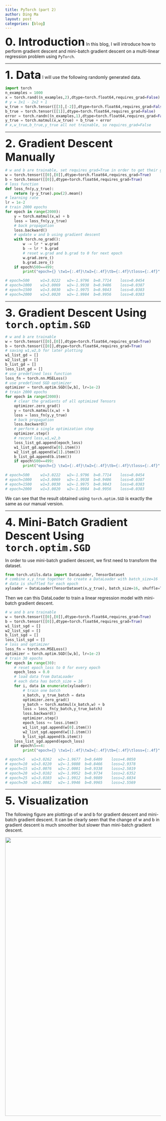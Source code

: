 ```yaml
---
title: PyTorch (part 2)
author: Ding Ma
layout: post
categories: [blog]
---
```

<span style="font-weight:bold;font-size:36px">0. Introduction</span>
In this blog, I will introduce how to perform gradient descent and mini-batch gradient descent on a multi-linear regression problem using `PyTorch`. 

---
<span style="font-weight:bold;font-size:36px">1. Data</span>
I will use the following randomly generated data. 
```python
import torch
n_examples = 1000
x = torch.rand((n_examples,2),dtype=torch.float64,requires_grad=False) * 10
# y = 3x1 - 2x2 + 1
w_true = torch.tensor([[3],[-2]],dtype=torch.float64,requires_grad=False)
b_true = torch.tensor([[1]],dtype=torch.float64,requires_grad=False)
error = torch.randn((n_examples,1),dtype=torch.float64,requires_grad=False)*0.2
y_true = torch.matmul(x,w_true) + b_true + error
# x,w_true,b_true,y_true all not trainable, so requires_grad=False
```
---
<span style="font-weight:bold;font-size:36px">2. Gradient Descent Manually</span>

```python
# w and b are trainable, set requires_grad=True in order to get their gradients
w = torch.tensor([[0],[0]],dtype=torch.float64,requires_grad=True)
b = torch.tensor([[0]],dtype=torch.float64,requires_grad=True)
# loss function
def loss_fn(y,y_true):
    return (y-y_true).pow(2).mean()
# learning rate
lr = 1e-2
# train 2000 epochs
for epoch in range(2000):
    y = torch.matmul(x,w) + b
    loss = loss_fn(y,y_true)
    # back propagation
    loss.backward()
    # update w and b using gradient descent
    with torch.no_grad():
        w -= lr * w.grad
        b -= lr * b.grad
        # reset w.grad and b.grad to 0 for next epoch
        w.grad.zero_()
        b.grad.zero_()
    if epoch%500==499:
        print("epoch={} \tw1={:.4f}\tw2={:.4f}\tb={:.4f}\tloss={:.4f}".format(epoch+1,w[0].item(),w[1].item(),b.item(),loss.item()))

# epoch=500 	w1=3.0222	w2=-1.9796	b=0.7714	loss=0.0454
# epoch=1000 	w1=3.0069	w2=-1.9938	b=0.9406	loss=0.0387
# epoch=1500 	w1=3.0030	w2=-1.9975	b=0.9843	loss=0.0383
# epoch=2000 	w1=3.0020	w2=-1.9984	b=0.9956	loss=0.0383
```
---
<span style="font-weight:bold;font-size:36px">3. Gradient Descent Using `torch.optim.SGD`</span>

```python
# w and b are trainable
w = torch.tensor([[0],[0]],dtype=torch.float64,requires_grad=True)
b = torch.tensor([[0]],dtype=torch.float64,requires_grad=True)
# saving w1,w2,b for later plotting
w1_list_gd = []
w2_list_gd = []
b_list_gd = []
loss_list_gd = []
# use predefined loss function
loss_fn = torch.nn.MSELoss()
# use predefined SGD optimizer
optimizer = torch.optim.SGD([w,b], lr=1e-2)
# train 2000 epochs
for epoch in range(2000):
    # clear the gradients of all optimized Tensors
    optimizer.zero_grad()
    y = torch.matmul(x,w) + b
    loss = loss_fn(y,y_true)
    # back propagation
    loss.backward()
    # perform a single optimization step
    optimizer.step()
    # record loss,w1,w2,b
    loss_list_gd.append(epoch_loss)
    w1_list_gd.append(w[0].item())
    w2_list_gd.append(w[1].item())
    b_list_gd.append(b.item())    
    if epoch%500==499:
        print("epoch={} \tw1={:.4f}\tw2={:.4f}\tb={:.4f}\tloss={:.4f}".format(epoch+1,w[0].item(),w[1].item(),b.item(),loss.item()))
        
# epoch=500 	w1=3.0222	w2=-1.9796	b=0.7714	loss=0.0454
# epoch=1000 	w1=3.0069	w2=-1.9938	b=0.9406	loss=0.0387
# epoch=1500 	w1=3.0030	w2=-1.9975	b=0.9843	loss=0.0383
# epoch=2000 	w1=3.0020	w2=-1.9984	b=0.9956	loss=0.0383
```
We can see that the result obtained using `torch.optim.SGD` is exactly the same as our manual version.

---
<span style="font-weight:bold;font-size:36px">4. Mini-Batch Gradient Descent Using `torch.optim.SGD`</span>

In order to use mini-batch gradient descent, we first need to transform the dataset.
```python
from torch.utils.data import DataLoader, TensorDataset
# combine x,y_true together to create a DataLoader with batch_size=16
# data is shuffled for each epoch
xyloader = DataLoader(TensorDataset(x,y_true), batch_size=16, shuffle=True,drop_last=True)
```
Then we can this DataLoader to train a linear regression model with mini-batch gradient descent.
```python
# w and b are trainable
w = torch.tensor([[0],[0]],dtype=torch.float64,requires_grad=True)
b = torch.tensor([[0]],dtype=torch.float64,requires_grad=True)
w1_list_sgd = []
w2_list_sgd = []
b_list_sgd = []
loss_list_sgd = []
# loss and optimizer
loss_fn = torch.nn.MSELoss()
optimizer = torch.optim.SGD([w,b], lr=1e-2)
# train 30 epochs
for epoch in range(30):
    # reset epoch_loss to 0 for every epoch
    epoch_loss = 0.0
    # load data from DataLoader
    # each data has batch_size = 16
    for i, data in enumerate(xyloader):
        # train one batch
        x_batch, y_true_batch = data
        optimizer.zero_grad()
        y_batch = torch.matmul(x_batch,w) + b
        loss = loss_fn(y_batch,y_true_batch)
        loss.backward()
        optimizer.step()
        epoch_loss += loss.item()
        w1_list_sgd.append(w[0].item())
        w2_list_sgd.append(w[1].item())
        b_list_sgd.append(b.item())
    loss_list_sgd.append(epoch_loss)
    if epoch%5==4:
        print("epoch={} \tw1={:.4f}\tw2={:.4f}\tb={:.4f}\tloss={:.4f}".format(epoch+1,w[0].item(),w[1].item(),b.item(),epoch_loss))

# epoch=5 	w1=3.0262	w2=-1.9677	b=0.6409	loss=4.0050
# epoch=10 	w1=3.0220	w2=-1.9808	b=0.8466	loss=2.9378
# epoch=15 	w1=3.0076	w2=-2.0001	b=0.9338	loss=2.5819
# epoch=20 	w1=3.0102	w2=-1.9952	b=0.9734	loss=2.6352
# epoch=25 	w1=3.0103	w2=-1.9912	b=0.9889	loss=2.6834
# epoch=30 	w1=3.0082	w2=-1.9946	b=0.9965	loss=2.5569
```
---
<span style="font-weight:bold;font-size:36px">5. Visualization</span>

The following figure are plottings of w and b for gradient descent and mini-batch gradient descent. It can be clearly seen that the change of w and b in gradient descent is much smoother but slower than mini-batch gradient descent.
<center><img src="https://dingma129.github.io/assets/figures/pytorch/pytorch_3_wb.png" width="900" ></center>